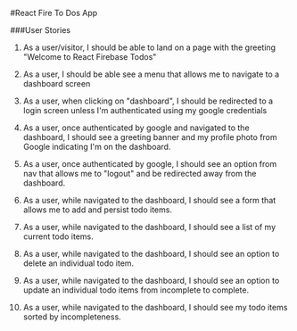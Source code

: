 #React Fire To Dos App


###User Stories


1) As a user/visitor, I should be able to land on a page with the greeting "Welcome to React Firebase Todos"

2) As a user, I should be able see a menu that allows me to navigate to a dashboard screen

3) As a user, when clicking on "dashboard", I should be redirected to a login screen unless I'm authenticated using my google credentials

4) As a user, once authenticated by google and navigated to the dashboard, I should see a greeting banner and my profile photo from Google
indicating I'm on the dashboard.

5) As a user, once authenticated by google, I should see an option from nav that allows me to "logout" and be redirected away from the dashboard.

6) As a user, while navigated to the dashboard, I should see a form that allows me to add and persist todo items.

7) As a user, while navigated to the dashboard, I should see a list of my current todo items.

8) As a user, while navigated to the dashboard, I should see an option to delete an individual todo item.

9) As a user, while navigated to the dashboard, I should see an option to update an individual todo items from incomplete to complete.

10) As a user, while navigated to the dashboard, I should see my todo items sorted by incompleteness.

